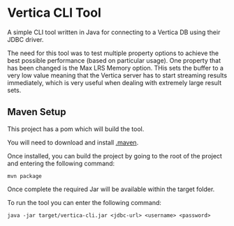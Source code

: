 Vertica CLI Tool
=================

A simple CLI tool written in Java for connecting to a Vertica DB using their JDBC driver.

The need for this tool was to test multiple property options to achieve the best possible
performance (based on particular usage). One property that has been changed is the Max LRS
Memory option. THis sets the buffer to a very low value meaning that the Vertica server
has to start streaming results immediately, which is very useful when dealing with extremely
large result sets.

Maven Setup
------------

This project has a pom which will build the tool.

You will need to download and install [.maven](http://maven.apache.org/download.html).

Once installed, you can build the project by going to the root of the project and entering the following command:

	mvn package

Once complete the required Jar will be available within the target folder.

To run the tool you can enter the following command:

	java -jar target/vertica-cli.jar <jdbc-url> <username> <password>
